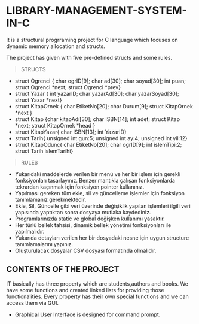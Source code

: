 # LIBRARY-MANAGEMENT-SYSTEM-IN-C
It is a structural progrraming project for C language which focuses on dynamic memory allocation and structs.

The project has given with five pre-defined structs and some rules.

> STRUCTS
- struct Ogrenci { char ogrID[9]; char ad[30]; char soyad[30]; int puan; struct Ogrenci *next; struct Ogrenci *prev}
- struct Yazar { int yazarID; char yazarAd[30]; char yazarSoyad[30]; struct Yazar *next}
- struct KitapOrnek { char EtiketNo[20]; char Durum[9]; struct KitapOrnek *next }
- struct Kitap {char kitapAdı[30]; char ISBN[14]; int adet; struct Kitap *next; struct KitapOrnek *head }
- struct KitapYazar{ char ISBN[13]; int YazarID}
- struct Tarih{ unsigned int gun:5; unsigned int ay:4; unsigned int yil:12}
- struct KitapOdunc{ char EtiketNo[20]; char ogrID[9]; int islemTipi:2; struct Tarih islemTarihi}

> RULES
- Yukarıdaki maddelerde verilen bir menü ve her bir işlem için gerekli fonksiyonları tasarlayınız. Benzer mantıkla çalışan 
fonksiyonlarda tekrardan kaçınmak için fonksiyon pointer kullanınız.
- Yapılması gereken tüm ekle, sil ve güncelleme işlemler için fonksiyon tanımlamanız gerekmektedir. 
- Ekle, Sil, Güncelle gibi veri üzerinde değişiklik yapılan işlemleri ilgili veri yapısında yaptıktan sonra dosyaya mutlaka 
kaydediniz. 
- Programlarınızda static ve global değişken kullanımı yasaktır. 
- Her türlü bellek tahsisi, dinamik bellek yönetimi fonksiyonları ile yapılmalıdır.
- Yukarıda detayları verilen her bir dosyadaki nesne için uygun structure tanımlamalarını yapınız.
- Oluşturulacak dosyalar CSV dosyası formatında olmalıdır.

## CONTENTS OF THE PROJECT
IT basically has three property which are students,authors and books.
We have some functions and created linked lists for providing those functionalities. Every property has their own special functions and we can access them via GUI.

- Graphical User Interface is designed for command prompt.
